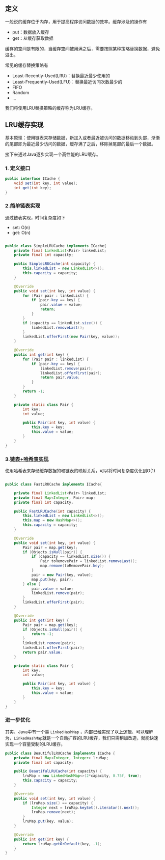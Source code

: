 ## 定义
一般说的缓存位于内存，用于提高程序访问数据的效率。缓存涉及的操作有
- put：数据放入缓存
- get：从缓存获取数据 

缓存的空间是有限的，当缓存空间被用满之后，需要按照某种策略替换数据，避免溢出。

常见的缓存替换策略有
- Least-Recently-Used(LRU)：替换最近最少使用的
- Least-Frequently-Used(LFU)：替换最近访问次数最少的
- FIFO
- Random
- ...

我们将使用LRU替换策略的缓存称为LRU缓存。

## LRU缓存实现
基本原理：使用链表来存储数据，新加入或者最近被访问的数据移动到头部，渐渐的尾部即为最近最少访问的数据，缓存满了之后，移除掉尾部的最后一个数据。

接下来通过Java逐步实现一个高性能的LRU缓存。

### 1. 定义接口
```java
public interface ICache {
    void set(int key, int value);
    int get(int key);
}
```

### 2.简单链表实现
通过链表实现，时间复杂度如下
- set: O(n)
- get: O(n)

```java

public class SimpleLRUCache implements ICache{
    private final LinkedList<Pair> linkedList;
    private final int capacity;

    public SimpleLRUCache(int capacity) {
        this.linkedList = new LinkedList<>();
        this.capacity = capacity;
    }

    @Override
    public void set(int key, int value) {
        for (Pair pair : linkedList) {
            if (pair.key == key) {
                pair.value = value;
                return;
            }
        }
        if (capacity == linkedList.size()) {
            linkedList.removeLast();
        }
        linkedList.offerFirst(new Pair(key, value));
    }

    @Override
    public int get(int key) {
        for (Pair pair : linkedList) {
            if (pair.key == key) {
                linkedList.remove(pair);
                linkedList.offerFirst(pair);
                return pair.value;
            }
        }
        return -1;
    }

    private static class Pair {
        int key;
        int value;

        public Pair(int key, int value) {
            this.key = key;
            this.value = value;
        }
    }
}
```


### 3.[链表+哈希表实现](https://leetcode-cn.com/problems/lru-cache/)
使用哈希表来存储缓存数据的和链表的映射关系，可以将时间复杂度优化到O(1)

```java

public class FastLRUCache implements ICache{

    private final LinkedList<Pair> linkedList;
    private final Map<Integer, Pair> map;
    private final int capacity;

    public FastLRUCache(int capacity) {
        this.linkedList = new LinkedList<>();
        this.map = new HashMap<>();
        this.capacity = capacity;
    }

    @Override
    public void set(int key, int value) {
        Pair pair = map.get(key);
        if (Objects.isNull(pair)) {
            if (capacity == linkedList.size()) {
                Pair toRemovePair = linkedList.removeLast();
                map.remove(toRemovePair.key);
            }
            pair = new Pair(key, value);
            map.put(key, pair);
        } else {
            pair.value = value;
            linkedList.remove(pair);
        }
        linkedList.offerFirst(pair);
    }

    @Override
    public int get(int key) {
        Pair pair = map.get(key);
        if (Objects.isNull(pair)) {
            return -1;
        }
        linkedList.remove(pair);
        linkedList.offerFirst(pair);
        return pair.value;
    }

    private static class Pair {
        int key;
        int value;

        public Pair(int key, int value) {
            this.key = key;
            this.value = value;
        }
    }
}
```
### 进一步优化
其实，Java中有一个类 `LinkedHashMap` ，内部已经实现了以上逻辑，可以理解为，`LinkedHashMap`就是一个自动扩容的LRU缓存，我们只需稍加改造，就能快速实现一个容量受制的LRU缓存。

```java
public class BeautifulLRUCache implements ICache {
    private final Map<Integer, Integer> lruMap;
    private final int capacity;

    public BeautifulLRUCache(int capacity) {
        lruMap = new LinkedHashMap<>(2*capacity, 0.75f, true);
        this.capacity = capacity;
    }

    @Override
    public void set(int key, int value) {
        if (lruMap.size() == capacity) {
            Integer next = lruMap.keySet().iterator().next();
            lruMap.remove(next);
        }
        lruMap.put(key, value);
    }

    @Override
    public int get(int key) {
        return lruMap.getOrDefault(key, -1);
    }
}
```
